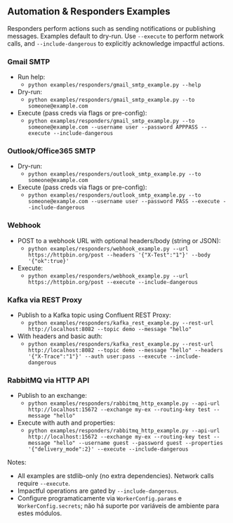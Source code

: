 ## Automation & Responders Examples

Responders perform actions such as sending notifications or publishing messages. Examples
default to dry-run. Use `--execute` to perform network calls, and `--include-dangerous` to
explicitly acknowledge impactful actions.

### Gmail SMTP

- Run help:
  - `python examples/responders/gmail_smtp_example.py --help`
- Dry-run:
  - `python examples/responders/gmail_smtp_example.py --to someone@example.com`
- Execute (pass creds via flags or pre-config):
  - `python examples/responders/gmail_smtp_example.py --to someone@example.com --username user --password APPPASS --execute --include-dangerous`

### Outlook/Office365 SMTP

- Dry-run:
  - `python examples/responders/outlook_smtp_example.py --to someone@example.com`
- Execute (pass creds via flags or pre-config):
  - `python examples/responders/outlook_smtp_example.py --to someone@example.com --username user --password PASS --execute --include-dangerous`

### Webhook

- POST to a webhook URL with optional headers/body (string or JSON):
  - `python examples/responders/webhook_example.py --url https://httpbin.org/post --headers '{"X-Test":"1"}' --body '{"ok":true}'`
- Execute:
  - `python examples/responders/webhook_example.py --url https://httpbin.org/post --execute --include-dangerous`

### Kafka via REST Proxy

- Publish to a Kafka topic using Confluent REST Proxy:
  - `python examples/responders/kafka_rest_example.py --rest-url http://localhost:8082 --topic demo --message "hello"`
- With headers and basic auth:
  - `python examples/responders/kafka_rest_example.py --rest-url http://localhost:8082 --topic demo --message "hello" --headers '{"X-Trace":"1"}' --auth user:pass --execute --include-dangerous`

### RabbitMQ via HTTP API

- Publish to an exchange:
  - `python examples/responders/rabbitmq_http_example.py --api-url http://localhost:15672 --exchange my-ex --routing-key test --message "hello"`
- Execute with auth and properties:
  - `python examples/responders/rabbitmq_http_example.py --api-url http://localhost:15672 --exchange my-ex --routing-key test --message "hello" --username guest --password guest --properties '{"delivery_mode":2}' --execute --include-dangerous`

Notes:
- All examples are stdlib-only (no extra dependencies). Network calls require `--execute`.
- Impactful operations are gated by `--include-dangerous`.
- Configure programaticamente via `WorkerConfig.params` e `WorkerConfig.secrets`; não há suporte
  por variáveis de ambiente para estes módulos.
